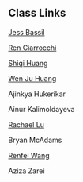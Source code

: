 
## Class Links

[Jess Bassil]( https://www.jessikabassil.com/blog/)

[Ren Ciarrocchi](https://www.tumblr.com/blog/view/creative-coding-ren)

[Shiqi Huang](https://wp.nyu.edu/tandonschoolofengineering-susiehuang/category/creative-coding/)

[Wen Ju Huang](https://wenju.squarespace.com/creative-coding-)

Ajinkya Hukerikar

Ainur Kalimoldayeva

[Rachael Lu](https://rachzl.weebly.com/creative-coding)

Bryan McAdams

[Renfei Wang](https://wp.nyu.edu/tandonschoolofengineering-wangccoding/)

Aziza Zarei
